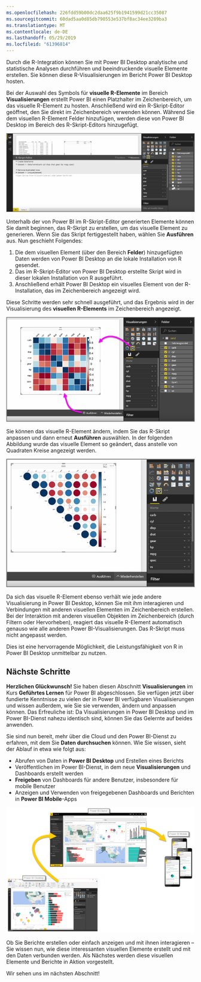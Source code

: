 ```yaml
---
ms.openlocfilehash: 226fdd59b00dc2daa625f9b1941599d21cc35087
ms.sourcegitcommit: 60dad5aa0d85db790553e537bf8ac34ee3289ba3
ms.translationtype: MT
ms.contentlocale: de-DE
ms.lasthandoff: 05/29/2019
ms.locfileid: "61396814"
---
```

Durch die R-Integration können Sie mit Power BI Desktop analytische und statistische Analysen durchführen und beeindruckende visuelle Elemente erstellen. Sie können diese R-Visualisierungen im Bericht Power BI Desktop hosten.

Bei der Auswahl des Symbols für **visuelle R-Elemente** im Bereich **Visualisierungen** erstellt Power BI einen Platzhalter im Zeichenbereich, um das visuelle R-Element zu hosten. Anschließend wird ein R-Skript-Editor geöffnet, den Sie direkt im Zeichenbereich verwenden können. Während Sie dem visuellen R-Element Felder hinzufügen, werden diese von Power BI Desktop im Bereich des R-Skript-Editors hinzugefügt.

![](media/3-11h-r-visual-integration/3-11h_1.png)

Unterhalb der von Power BI im R-Skript-Editor generierten Elemente können Sie damit beginnen, das R-Skript zu erstellen, um das visuelle Element zu generieren. Wenn Sie das Skript fertiggestellt haben, wählen Sie **Ausführen** aus. Nun geschieht Folgendes:

1. Die dem visuellen Element (über den Bereich **Felder**) hinzugefügten Daten werden von Power BI Desktop an die lokale Installation von R gesendet.
2. Das im R-Skript-Editor von Power BI Desktop erstellte Skript wird in dieser lokalen Installation von R ausgeführt.
3. Anschließend erhält Power BI Desktop ein visuelles Element von der R-Installation, das im Zeichenbereich angezeigt wird.

Diese Schritte werden sehr schnell ausgeführt, und das Ergebnis wird in der Visualisierung des **visuellen R-Elements** im Zeichenbereich angezeigt.

![](media/3-11h-r-visual-integration/3-11h_2.png)

Sie können das visuelle R-Element ändern, indem Sie das R-Skript anpassen und dann erneut **Ausführen** auswählen. In der folgenden Abbildung wurde das visuelle Element so geändert, dass anstelle von Quadraten Kreise angezeigt werden.

![](media/3-11h-r-visual-integration/3-11h_3.png)

Da sich das visuelle R-Element ebenso verhält wie jede andere Visualisierung in Power BI Desktop, können Sie mit ihm interagieren und Verbindungen mit anderen visuellen Elementen im Zeichenbereich erstellen. Bei der Interaktion mit anderen visuellen Objekten im Zeichenbereich (durch Filtern oder Hervorheben), reagiert das visuelle R-Element automatisch genauso wie alle anderen Power BI-Visualisierungen. Das R-Skript muss nicht angepasst werden.

Dies ist eine hervorragende Möglichkeit, die Leistungsfähigkeit von R in Power BI Desktop unmittelbar zu nutzen.

## <a name="next-steps"></a>Nächste Schritte
**Herzlichen Glückwunsch!** Sie haben diesen Abschnitt **Visualisierungen** im Kurs **Geführtes Lernen** für Power BI abgeschlossen. Sie verfügen jetzt über fundierte Kenntnisse zu vielen der in Power BI verfügbaren Visualisierungen und wissen außerdem, wie Sie sie verwenden, ändern und anpassen können. Das Erfreuliche ist: Da Visualisierungen in Power BI Desktop und im Power BI-Dienst nahezu identisch sind, können Sie das Gelernte auf beides anwenden.

Sie sind nun bereit, mehr über die Cloud und den Power BI-Dienst zu erfahren, mit dem Sie **Daten durchsuchen** können. Wie Sie wissen, sieht der Ablauf in etwa wie folgt aus:

* Abrufen von Daten in **Power BI Desktop** und Erstellen eines Berichts
* Veröffentlichen im Power BI-Dienst, in dem neue **Visualisierungen** und Dashboards erstellt werden
* **Freigeben** von Dashboards für andere Benutzer, insbesondere für mobile Benutzer
* Anzeigen und Verwenden von freigegebenen Dashboards und Berichten in **Power BI Mobile**-Apps

![](media/3-11h-r-visual-integration/c0a1_1.png)

Ob Sie Berichte erstellen oder einfach anzeigen und mit ihnen interagieren – Sie wissen nun, wie diese interessanten visuellen Elemente erstellt und mit den Daten verbunden werden. Als Nächstes werden diese visuellen Elemente und Berichte in Aktion vorgestellt.

Wir sehen uns im nächsten Abschnitt!

